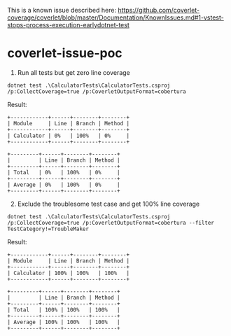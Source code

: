 This is a known issue described here:
https://github.com/coverlet-coverage/coverlet/blob/master/Documentation/KnownIssues.md#1-vstest-stops-process-execution-earlydotnet-test

# coverlet-issue-poc

1. Run all tests but get zero line coverage

```
dotnet test .\CalculatorTests\CalculatorTests.csproj /p:CollectCoverage=true /p:CoverletOutputFormat=cobertura
```
Result:

```
+------------+------+--------+--------+
| Module     | Line | Branch | Method |
+------------+------+--------+--------+
| Calculator | 0%   | 100%   | 0%     |
+------------+------+--------+--------+

+---------+------+--------+--------+
|         | Line | Branch | Method |
+---------+------+--------+--------+
| Total   | 0%   | 100%   | 0%     |
+---------+------+--------+--------+
| Average | 0%   | 100%   | 0%     |
+---------+------+--------+--------+
```

2. Exclude the troublesome test case and get 100% line coverage

```
dotnet test .\CalculatorTests\CalculatorTests.csproj /p:CollectCoverage=true /p:CoverletOutputFormat=cobertura --filter TestCategory!=TroubleMaker
```

Result:
```
+------------+------+--------+--------+
| Module     | Line | Branch | Method |
+------------+------+--------+--------+
| Calculator | 100% | 100%   | 100%   |
+------------+------+--------+--------+

+---------+------+--------+--------+
|         | Line | Branch | Method |
+---------+------+--------+--------+
| Total   | 100% | 100%   | 100%   |
+---------+------+--------+--------+
| Average | 100% | 100%   | 100%   |
+---------+------+--------+--------+
```
